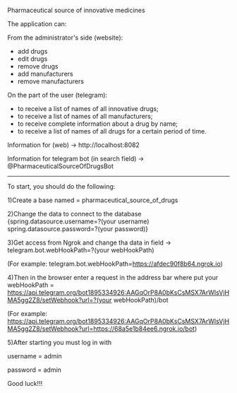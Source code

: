 Pharmaceutical source of innovative medicines

The application can:

From the administrator's side (website):
- add drugs
- edit drugs
- remove drugs
- add manufacturers
- remove manufacturers

On the part of the user (telegram):
- to receive a list of names of all innovative drugs;
- to receive a list of names of all manufacturers;
- to receive complete information about a drug by name;
- to receive a list of names of all drugs for a certain period of time.



Information for (web) -> http://localhost:8082

Information for telegram bot (in search field) -> @PharmaceuticalSourceOfDrugsBot

----------------------------------------------------------------------------------------------------------

To start, you should do the following:

1)Create a base named = pharmaceutical_source_of_drugs

2)Change the data to connect to the database {spring.datasource.username=?(your username)
                                              spring.datasource.password=?(your password)}

3)Get access from Ngrok and change tha data in field -> telegram.bot.webHookPath=?(your webHookPath)

(For example: telegram.bot.webHookPath=https://afdec90f8b64.ngrok.io)

4)Then in the browser enter a request in the address bar where put your webHookPath =
https://api.telegram.org/bot1895334926:AAGqOrP8A0bKsCsMSX7ArWIsVjHMA5gg2Z8/setWebhook?url=?(your webHookPath)/bot

(For example: https://api.telegram.org/bot1895334926:AAGqOrP8A0bKsCsMSX7ArWIsVjHMA5gg2Z8/setWebhook?url=https://68a5e1b84ee6.ngrok.io/bot)

5)After starting you must log in with

username = admin

password = admin



Good luck!!!